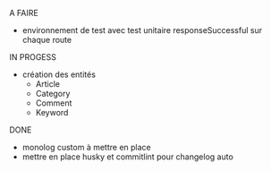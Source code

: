 A FAIRE
- environnement de test avec test unitaire responseSuccessful sur chaque route

IN PROGESS
- création des entités
  - Article
  - Category
  - Comment
  - Keyword


DONE
- monolog custom à mettre en place
- mettre en place husky et commitlint pour changelog auto